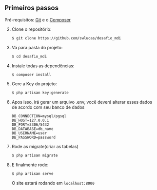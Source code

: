 ## Primeiros passos

Pré-requisitos: [Git](http://git-scm.com/downloads) e o [Composer](https://getcomposer.org/)

2. Clone o repositório:

    ```sh
    $ git clone https://github.com/swlucas/desafio_mdi
    ```

3. Vá para pasta do projeto:

    ```sh
    $ cd desafio_mdi
    ```

4. Instale todas as dependências:

    ```sh
    $ composer install
    ```

5. Gere a Key do projeto:

    ```sh
    $ php artisan key:generate
    ```

6. Apos isso, irá gerar um arquivo .env, você deverá alterar esses dados de acordo com seu banco de dados

    ```
    DB_CONNECTION=mysql/pgsql
    DB_HOST=127.0.0.1
    DB_PORT=3306/5432
    DB_DATABASE=db_name
    DB_USERNAME=user
    DB_PASSWORD=password
    ```

7. Rode as migrate(criar as tabelas)

    ```sh
    $ php artisan migrate
    ```

8. E finalmente rode:

    ```sh
    $ php artisan serve
    ```

    O site estará rodando em `localhost:8000`
